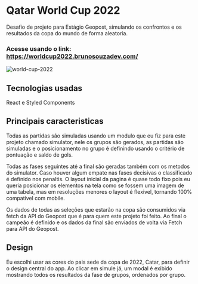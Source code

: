 # Qatar World Cup 2022
Desafio de projeto para Estágio Geopost, simulando os confrontos e os resultados da copa do mundo de forma aleatoria.

### Acesse usando o link: https://worldcup2022.brunosouzadev.com/

![world-cup-2022](https://user-images.githubusercontent.com/101902194/197263804-6e15b88c-10ff-498a-bccc-19e96f1f0bca.png)

## Tecnologias usadas
React e Styled Components

## Principais caracteristicas
Todas as partidas são simuladas usando um modulo que eu fiz para este projeto chamado simulator, nele os grupos são gerados, as partidas são simuladas e o posicionamento no grupo é definindo usando o critério de pontuação e saldo de gols.

Todas as fases seguintes até a final são geradas também com os metodos do simulator. Caso houver algum empate nas fases decisivas o classificado é definido nos penaltis. O layout inicial da pagina é quase todo fixo pois eu queria posicionar os elementos na tela como se fossem uma imagem de uma tabela, mas em resoluções menores o layout é flexivel, tornando 100% compativel com mobile.

Os dados de todas as seleções que estarão na copa são consumidos via fetch da API do Geopost que é para quem este projeto foi feito. Ao final o campeão é definido e os dados da final são enviados de volta via Fetch para API do Geopost.

## Design
Eu escolhi usar as cores do pais sede da copa de 2022, Catar, para definir o design central do app. Ao clicar em simule já, um modal é exibido mostrando todos os resultados da fase de grupos, ordenados por grupo.
